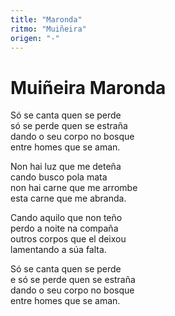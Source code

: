 ```yaml
---
title: "Maronda"
ritmo: "Muiñeira"
origen: "-"
---
```


# Muiñeira Maronda

Só se canta quen se perde<br>só se perde quen se estraña<br>dando o seu corpo no bosque<br>entre homes que se aman.<br>

Non hai luz que me deteña<br>cando busco pola mata<br>non hai carne que me arrombe<br>esta carne que me abranda.

Cando aquilo que non teño<br>perdo a noite na compaña<br>outros corpos que el deixou<br>lamentando a súa falta.

Só se canta quen se perde<br>e só se perde quen se estraña<br>dando o seu corpo no bosque<br>entre homes que se aman.
